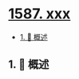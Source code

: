 # [1587. xxx](https://github.com/Tdahuyou/TNotes.leetcode/tree/main/notes/1587.%20xxx)

<!-- region:toc -->

- [1. 📝 概述](#1--概述)

<!-- endregion:toc -->

## 1. 📝 概述
